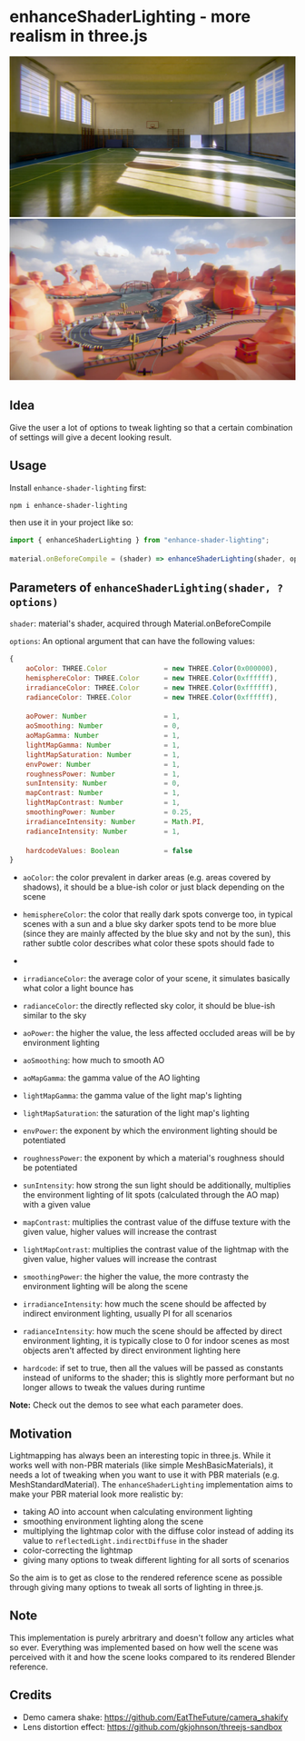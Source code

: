 ﻿# enhanceShaderLighting - more realism in three.js

<img src="example/public/screenshots/gym.webp">
<img src="example/public/screenshots/desert.webp">
<br/>

## Idea

Give the user a lot of options to tweak lighting so that
a certain combination of settings will give a decent looking result.

## Usage

Install `enhance-shader-lighting` first:

```shell
npm i enhance-shader-lighting
```

then use it in your project like so:

```javascript
import { enhanceShaderLighting } from "enhance-shader-lighting";

material.onBeforeCompile = (shader) => enhanceShaderLighting(shader, options);
```

## Parameters of `enhanceShaderLighting(shader, ?options)`

`shader`: material's shader, acquired through Material.onBeforeCompile

`options`: An optional argument that can have the following values:

```javascript
{
    aoColor: THREE.Color              = new THREE.Color(0x000000),
    hemisphereColor: THREE.Color      = new THREE.Color(0xffffff),
    irradianceColor: THREE.Color      = new THREE.Color(0xffffff),
    radianceColor: THREE.Color        = new THREE.Color(0xffffff),

    aoPower: Number                   = 1,
    aoSmoothing: Number               = 0,
    aoMapGamma: Number                = 1,
    lightMapGamma: Number             = 1,
    lightMapSaturation: Number        = 1,
    envPower: Number                  = 1,
    roughnessPower: Number            = 1,
    sunIntensity: Number              = 0,
    mapContrast: Number               = 1,
    lightMapContrast: Number          = 1,
    smoothingPower: Number            = 0.25,
    irradianceIntensity: Number       = Math.PI,
    radianceIntensity: Number         = 1,

    hardcodeValues: Boolean           = false
}
```

- `aoColor`: the color prevalent in darker areas (e.g. areas covered by shadows), it should be a blue-ish color or just black depending on the scene

- `hemisphereColor`: the color that really dark spots converge too, in typical scenes with a sun and a blue sky darker spots tend to be more blue (since they are mainly affected by the blue sky and not by the sun), this rather subtle color describes what color these spots should fade to
-
- `irradianceColor`: the average color of your scene, it simulates basically what color a light bounce has

- `radianceColor`: the directly reflected sky color, it should be blue-ish similar to the sky

- `aoPower`: the higher the value, the less affected occluded areas will be by environment lighting

- `aoSmoothing`: how much to smooth AO

- `aoMapGamma`: the gamma value of the AO lighting

- `lightMapGamma`: the gamma value of the light map's lighting

- `lightMapSaturation`: the saturation of the light map's lighting

- `envPower`: the exponent by which the environment lighting should be potentiated

- `roughnessPower`: the exponent by which a material's roughness should be potentiated

- `sunIntensity`: how strong the sun light should be additionally, multiplies the environment lighting of lit spots (calculated through the AO map) with a given value

- `mapContrast`: multiplies the contrast value of the diffuse texture with the given value, higher values will increase the contrast

- `lightMapContrast`: multiplies the contrast value of the lightmap with the given value, higher values will increase the contrast

- `smoothingPower`: the higher the value, the more contrasty the environment lighting will be along the scene

- `irradianceIntensity`: how much the scene should be affected by indirect environment lighting, usually PI for all scenarios

- `radianceIntensity`: how much the scene should be affected by direct environment lighting, it is typically close to 0 for indoor scenes as most objects aren't affected by direct environment lighting here

- `hardcode`: if set to true, then all the values will be passed as constants instead of uniforms to the shader; this is slightly more performant but no longer allows to tweak the values during runtime

**Note:** Check out the demos to see what each parameter does.

## Motivation

Lightmapping has always been an interesting topic in three.js.
While it works well with non-PBR materials (like simple MeshBasicMaterials), it needs a lot of tweaking when you want to use
it with PBR materials (e.g. MeshStandardMaterial). The `enhanceShaderLighting` implementation aims to make your PBR material look more realistic by:

- taking AO into account when calculating environment lighting
- smoothing environment lighting along the scene
- multiplying the lightmap color with the diffuse color instead of adding its value to `reflectedLight.indirectDiffuse` in the shader
- color-correcting the lightmap
- giving many options to tweak different lighting for all sorts of scenarios

So the aim is to get as close to the rendered reference scene as possible through giving many options to
tweak all sorts of lighting in three.js.

## Note

This implementation is purely arbritrary and doesn't follow any articles what so ever. Everything was implemented based on how well the scene was perceived with it and how the scene looks compared to its rendered Blender reference.

## Credits

- Demo camera shake: https://github.com/EatTheFuture/camera_shakify
- Lens distortion effect: https://github.com/gkjohnson/threejs-sandbox
